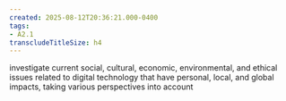 ```yaml
---
created: 2025-08-12T20:36:21.000-0400
tags:
- A2.1
transcludeTitleSize: h4
---
```


investigate current social, cultural, economic, environmental, and ethical issues related to digital technology that have personal, local, and global impacts, taking various perspectives into account